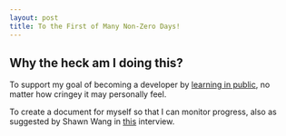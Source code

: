 ```yaml
---
layout: post
title: To the First of Many Non-Zero Days!
---
```


## Why the heck am I doing this? ##

To support my goal of becoming a developer by [learning in public](https://www.swyx.io/writing/learn-in-public/), no matter how cringey it may personally feel.

To create a document for myself so that I can monitor progress, also as suggested by Shawn Wang in [this](https://www.freecodecamp.org/news/shawn-wang-podcast-interview/) interview.

